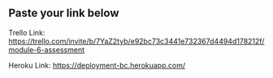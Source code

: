 ## Paste your link below

Trello Link: https://trello.com/invite/b/7YaZ2tyb/e92bc73c3441e732367d4494d178212f/module-6-assessment

Heroku Link: https://deployment-bc.herokuapp.com/